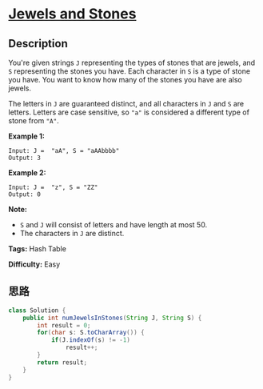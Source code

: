 # [Jewels and Stones][title]

## Description

You're given strings `J` representing the types of stones that are jewels, and
`S` representing the stones you have.  Each character in `S` is a type of
stone you have.  You want to know how many of the stones you have are also
jewels.

The letters in `J` are guaranteed distinct, and all characters in `J` and `S`
are letters. Letters are case sensitive, so `"a"` is considered a different
type of stone from `"A"`.

**Example 1:**
            Input: J =  "aA", S = "aAAbbbb"    Output: 3    

**Example 2:**
            Input: J =  "z", S = "ZZ"    Output: 0    

**Note:**

  * `S` and `J` will consist of letters and have length at most 50.
  * The characters in `J` are distinct.


**Tags:** Hash Table

**Difficulty:** Easy

## 思路

``` java
class Solution {
    public int numJewelsInStones(String J, String S) {
        int result = 0;
        for(char s: S.toCharArray()) {
            if(J.indexOf(s) != -1)
                result++;
        }
        return result;
    }
}
```

[title]: https://leetcode.com/problems/jewels-and-stones
